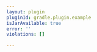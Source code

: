 ```yaml
---
layout: plugin
pluginId: gradle.plugin.example
isJarAvailable: true
error: ''
violations: []

---
```

